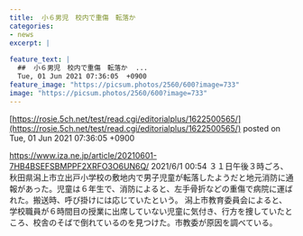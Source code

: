 ```yaml
---
title:  小６男児　校内で重傷　転落か  
categories:
- news
excerpt: |
  
feature_text: |
  ##  小６男児　校内で重傷　転落か  ...
  Tue, 01 Jun 2021 07:36:05  +0900
feature_image: "https://picsum.photos/2560/600?image=733"
image: "https://picsum.photos/2560/600?image=733"
---
```


[https://rosie.5ch.net/test/read.cgi/editorialplus/1622500565/](https://rosie.5ch.net/test/read.cgi/editorialplus/1622500565/)
posted on Tue, 01 Jun 2021 07:36:05  +0900

<!--more-->

https://www.iza.ne.jp/article/20210601-7HB4BSEFSBMPPF2XRFO3O6UN6Q/ 2021/6/1 00:54 ３１日午後３時ごろ、秋田県潟上市立出戸小学校の敷地内で男子児童が転落したようだと地元消防に通報があった。児童は６年生で、消防によると、左手骨折などの重傷で病院に運ばれた。搬送時、呼び掛けには応じていたという。 潟上市教育委員会によると、学校職員が６時間目の授業に出席していない児童に気付き、行方を捜していたところ、校舎のそばで倒れているのを見つけた。市教委が原因を調べている。
